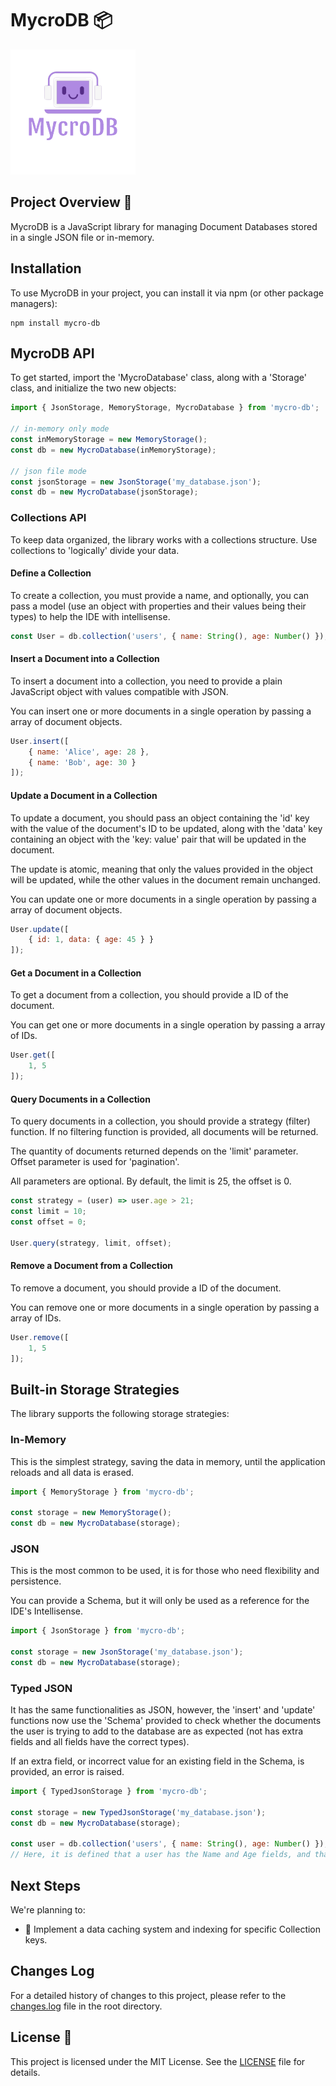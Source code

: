 # MycroDB 📦

[![Logo](/public/logo.png)](https://www.npmjs.com/package/mycro-db)

## Project Overview 🚀

MycroDB is a JavaScript library for managing Document Databases stored in a single JSON file or in-memory.

## Installation

To use MycroDB in your project, you can install it via npm (or other package managers):

```shell
npm install mycro-db
```

## MycroDB API

To get started, import the 'MycroDatabase' class, along with a 'Storage' class, and initialize the two new objects:

```javascript
import { JsonStorage, MemoryStorage, MycroDatabase } from 'mycro-db';

// in-memory only mode
const inMemoryStorage = new MemoryStorage();
const db = new MycroDatabase(inMemoryStorage);

// json file mode
const jsonStorage = new JsonStorage('my_database.json');
const db = new MycroDatabase(jsonStorage);
```

### Collections API

To keep data organized, the library works with a collections structure. Use collections to 'logically' divide your data.

#### Define a Collection

To create a collection, you must provide a name, and optionally, you can pass a model (use an object with properties and their values being their types) to help the IDE with intellisense.

```javascript
const User = db.collection('users', { name: String(), age: Number() });
```

#### Insert a Document into a Collection

To insert a document into a collection, you need to provide a plain JavaScript object with values compatible with JSON.

You can insert one or more documents in a single operation by passing a array of document objects.

```javascript
User.insert([
    { name: 'Alice', age: 28 },
    { name: 'Bob', age: 30 }
]);
```

#### Update a Document in a Collection

To update a document, you should pass an object containing the 'id' key with the value of the document's ID to be updated, along with the 'data' key containing an object with the 'key: value' pair that will be updated in the document.

The update is atomic, meaning that only the values provided in the object will be updated, while the other values in the document remain unchanged.

You can update one or more documents in a single operation by passing a array of document objects.

```javascript
User.update([
    { id: 1, data: { age: 45 } }
]);
```

#### Get a Document in a Collection

To get a document from a collection, you should provide a ID of the document.

You can get one or more documents in a single operation by passing a array of IDs.

```javascript
User.get([
    1, 5
]);
```

#### Query Documents in a Collection

To query documents in a collection, you should provide a strategy (filter) function. If no filtering function is provided, all documents will be returned.

The quantity of documents returned depends on the 'limit' parameter. Offset parameter is used for 'pagination'.

All parameters are optional. By default, the limit is 25, the offset is 0.

```javascript
const strategy = (user) => user.age > 21;
const limit = 10;
const offset = 0;

User.query(strategy, limit, offset);
```

#### Remove a Document from a Collection

To remove a document, you should provide a ID of the document.

You can remove one or more documents in a single operation by passing a array of IDs.

```javascript
User.remove([
    1, 5
]);
```

## Built-in Storage Strategies

The library supports the following storage strategies:

### In-Memory

This is the simplest strategy, saving the data in memory, until the application reloads and all data is erased.

```javascript
import { MemoryStorage } from 'mycro-db';

const storage = new MemoryStorage();
const db = new MycroDatabase(storage);
```

### JSON

This is the most common to be used, it is for those who need flexibility and persistence.

You can provide a Schema, but it will only be used as a reference for the IDE's Intellisense.

```javascript
import { JsonStorage } from 'mycro-db';

const storage = new JsonStorage('my_database.json');
const db = new MycroDatabase(storage);
```

### Typed JSON

It has the same functionalities as JSON, however, the 'insert' and 'update' functions now use the 'Schema' provided to check whether the documents the user is trying to add to the database are as expected (not has extra fields and all fields have the correct types).

If an extra field, or incorrect value for an existing field in the Schema, is provided, an error is raised.

```javascript
import { TypedJsonStorage } from 'mycro-db';

const storage = new TypedJsonStorage('my_database.json');
const db = new MycroDatabase(storage);

const user = db.collection('users', { name: String(), age: Number() });
// Here, it is defined that a user has the Name and Age fields, and that these are respectively a String and a Number.
```

## Next Steps

We're planning to:

- 🧹 Implement a data caching system and indexing for specific Collection keys.

## Changes Log

For a detailed history of changes to this project, please refer to the [changes.log](changes.log) file in the root directory.

## License 📜

This project is licensed under the MIT License. See the [LICENSE](LICENSE) file for details.
